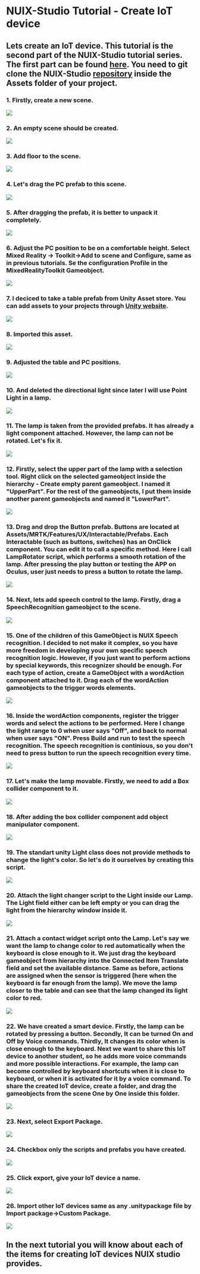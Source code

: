 # NUIX-Studio Tutorial - Create IoT device

## Lets create an IoT device. This tutorial is the second part of the NUIX-Studio tutorial series. The first part can be found [here](https://github.com/FedorIvachev/IoThingsLab-ReadmeFiles/blob/master/Tutorials/NUIXTutorial.md). You need to git clone the NUIX-Studio [repository](https://github.com/VRSimulator/NUIX-Studio-APP) inside the Assets folder of your project.

### 1. Firstly, create a new scene.
![](https://github.com/FedorIvachev/IoThingsLab-ReadmeFiles/blob/master/Tutorials/NUIX-Tutorial-2-Pictures/NUIX-Tutorial-2-1.png)

### 2. An empty scene should be created.
![](https://github.com/FedorIvachev/IoThingsLab-ReadmeFiles/blob/master/Tutorials/NUIX-Tutorial-2-Pictures/NUIX-Tutorial-2-2.png)

### 3. Add floor to the scene.
![](https://github.com/FedorIvachev/IoThingsLab-ReadmeFiles/blob/master/Tutorials/NUIX-Tutorial-2-Pictures/NUIX-Tutorial-2-3.png)

### 4. Let's drag the PC prefab to this scene.
![](https://github.com/FedorIvachev/IoThingsLab-ReadmeFiles/blob/master/Tutorials/NUIX-Tutorial-2-Pictures/NUIX-Tutorial-2-4.png)

### 5. After dragging the prefab, it is better to unpack it completely.
![](https://github.com/FedorIvachev/IoThingsLab-ReadmeFiles/blob/master/Tutorials/NUIX-Tutorial-2-Pictures/NUIX-Tutorial-2-5.png)

### 6. Adjust the PC position to be on a comfortable height. Select Mixed Reality -> Toolkit->Add to scene and Configure, same as in previous tutorials. Se the configuration Profile in the MixedRealityToolkit Gameobject.
![](https://github.com/FedorIvachev/IoThingsLab-ReadmeFiles/blob/master/Tutorials/NUIX-Tutorial-2-Pictures/NUIX-Tutorial-2-6.png)

### 7. I deciced to take a table prefab from Unity Asset store. You can add assets to your projects through [Unity website](assetstore.unity.com).
![](https://github.com/FedorIvachev/IoThingsLab-ReadmeFiles/blob/master/Tutorials/NUIX-Tutorial-2-Pictures/NUIX-Tutorial-2-7.png)

### 8. Imported this asset.
![](https://github.com/FedorIvachev/IoThingsLab-ReadmeFiles/blob/master/Tutorials/NUIX-Tutorial-2-Pictures/NUIX-Tutorial-2-8.png)

### 9. Adjusted the table and PC positions.
![](https://github.com/FedorIvachev/IoThingsLab-ReadmeFiles/blob/master/Tutorials/NUIX-Tutorial-2-Pictures/NUIX-Tutorial-2-9.png)

### 10. And deleted the directional light since later I will use Point Light in a lamp.
![](https://github.com/FedorIvachev/IoThingsLab-ReadmeFiles/blob/master/Tutorials/NUIX-Tutorial-2-Pictures/NUIX-Tutorial-2-10.png)

### 11. The lamp is taken from the provided prefabs. It has already a light component attached. However, the lamp can not be rotated. Let's fix it.
![](https://github.com/FedorIvachev/IoThingsLab-ReadmeFiles/blob/master/Tutorials/NUIX-Tutorial-2-Pictures/NUIX-Tutorial-2-11.png)

### 12. Firstly, select the upper part of the lamp with a selection tool. Right click on the selected gameobject inside the hierarchy - Create empty parent gameobject. I named it "UpperPart". For the rest of the gameobjects, I put them inside another parent gameobjects and named it "LowerPart".
![](https://github.com/FedorIvachev/IoThingsLab-ReadmeFiles/blob/master/Tutorials/NUIX-Tutorial-2-Pictures/NUIX-Tutorial-2-12.png)

### 13. Drag and drop the Button prefab. Buttons are located at Assets/MRTK/Features/UX/Interactable/Prefabs. Each Interactable (such as buttons, switches) has an OnClick component. You can edit it to call a specific method. Here I call LampRotator script, which performs a smooth rotation of the lamp. After pressing the play button or testing the APP on Oculus, user just needs to press a button to rotate the lamp.
![](https://github.com/FedorIvachev/IoThingsLab-ReadmeFiles/blob/master/Tutorials/NUIX-Tutorial-2-Pictures/NUIX-Tutorial-2-13.png)

### 14. Next, lets add speech control to the lamp. Firstly, drag a SpeechRecognition gameobject to the scene.
![](https://github.com/FedorIvachev/IoThingsLab-ReadmeFiles/blob/master/Tutorials/NUIX-Tutorial-2-Pictures/NUIX-Tutorial-2-15.png)

### 15. One of the children of this GameObject is NUIX Speech recognition. I decided to not make it complex, so you have more freedom in developing your own specific speech recognition logic. However, if you just want to perform actions by special keywords, this recognizer should be enough. For each type of action, create a GameObject with a wordAction component attached to it. Drag each of the wordAction gameobjects to the trigger words elements.
![](https://github.com/FedorIvachev/IoThingsLab-ReadmeFiles/blob/master/Tutorials/NUIX-Tutorial-2-Pictures/NUIX-Tutorial-2-16.png)

### 16. Inside the wordAction components, register the trigger words and select the actions to be performed. Here I change the light range to 0 when user says "Off", and back to normal when user says "ON". Press Build and run to test the speech recognition. The speech recognition is continious, so you don't need to press button to run the speech recognition every time. 
![](https://github.com/FedorIvachev/IoThingsLab-ReadmeFiles/blob/master/Tutorials/NUIX-Tutorial-2-Pictures/NUIX-Tutorial-2-17.png)

### 17. Let's make the lamp movable. Firstly, we need to add a Box collider component to it.
![](https://github.com/FedorIvachev/IoThingsLab-ReadmeFiles/blob/master/Tutorials/NUIX-Tutorial-2-Pictures/NUIX-Tutorial-2-18.png)

### 18. After adding the box collider component add object manipulator component.
![](https://github.com/FedorIvachev/IoThingsLab-ReadmeFiles/blob/master/Tutorials/NUIX-Tutorial-2-Pictures/NUIX-Tutorial-2-19.png)

### 19. The standart unity Light class does not provide methods to change the light's color. So let's do it ourselves by creating this script.
![](https://github.com/FedorIvachev/IoThingsLab-ReadmeFiles/blob/master/Tutorials/NUIX-Tutorial-2-Pictures/NUIX-Tutorial-2-20.png)

### 20. Attach the light changer script to the Light inside our Lamp. The Light field either can be left empty or you can drag the light from the hierarchy window inside it.
![](https://github.com/FedorIvachev/IoThingsLab-ReadmeFiles/blob/master/Tutorials/NUIX-Tutorial-2-Pictures/NUIX-Tutorial-2-21.png)

### 21. Attach a contact widget script onto the Lamp. Let's say we want the lamp to change color to red automatically when the keyboard is close enough to it. We just drag the keyboard gameobject from hierarchy into the Connected Item Translate field and set the available distance. Same as before, actions are assigned when the sensor is triggered (here when the keyboard is far enough from the lamp). We move the lamp closer to the table and can see that the lamp changed its light color to red.
![](https://github.com/FedorIvachev/IoThingsLab-ReadmeFiles/blob/master/Tutorials/NUIX-Tutorial-2-Pictures/NUIX-Tutorial-2-22.png)

### 22. We have created a smart device. Firstly, the lamp can be rotated by pressing a button. Secondly, It can be turned On and Off by Voice commands. Thirdly, It changes its color when is close enough to the keyboard. Next we want to share this IoT device to another student, so he adds more voice commands and more possible interactions. For example, the lamp can become controlled by keyboard shortcuts when it is close to keyboard, or when it is activated for it by a voice command. To share the created IoT device, create a folder, and drag the gameobjects from the scene One by One inside this folder.
![](https://github.com/FedorIvachev/IoThingsLab-ReadmeFiles/blob/master/Tutorials/NUIX-Tutorial-2-Pictures/NUIX-Tutorial-2-23.png)

### 23. Next, select Export Package.
![](https://github.com/FedorIvachev/IoThingsLab-ReadmeFiles/blob/master/Tutorials/NUIX-Tutorial-2-Pictures/NUIX-Tutorial-2-24.png)

### 24. Checkbox only the scripts and prefabs you have created. 
![](https://github.com/FedorIvachev/IoThingsLab-ReadmeFiles/blob/master/Tutorials/NUIX-Tutorial-2-Pictures/NUIX-Tutorial-2-25.png)

### 25. Click export, give your IoT device a name.
![](https://github.com/FedorIvachev/IoThingsLab-ReadmeFiles/blob/master/Tutorials/NUIX-Tutorial-2-Pictures/NUIX-Tutorial-2-26.png)

### 26. Import other IoT devices same as any .unitypackage file by Import package->Custom Package.
![](https://github.com/FedorIvachev/IoThingsLab-ReadmeFiles/blob/master/Tutorials/NUIX-Tutorial-2-Pictures/NUIX-Tutorial-2-27.png)


## In the next tutorial you will know about each of the items for creating IoT devices NUIX studio provides.
